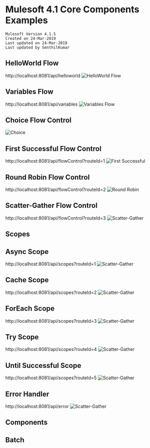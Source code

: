 # Mulesoft 4.1 Core Components Examples 

```
Mulesoft Version 4.1.5
Created on 24-Mar-2019
Last updated on 24-Mar-2019
Last updated by SenthilKumar
```


## HelloWorld Flow
http://localhost:8081/api/helloworld
![HelloWorld Flow](https://github.com/toskumar/mulesoft/blob/master/m4_core_components/doc/helloworld.png)

## Variables Flow
http://localhost:8081/api/variables
![Variables Flow](https://github.com/toskumar/mulesoft/blob/master/m4_core_components/doc/variables.png)

## Choice Flow Control
![Choice](https://github.com/toskumar/mulesoft/blob/master/m4_core_components/doc/flowControl1.png)

## First Successful Flow Control
http://localhost:8081/api/flowControl?routeId=1
![First Successful](https://github.com/toskumar/mulesoft/blob/master/m4_core_components/doc/flowControl2.png)

## Round Robin Flow Control
http://localhost:8081/api/flowControl?routeId=2
![Round Robin](https://github.com/toskumar/mulesoft/blob/master/m4_core_components/doc/flowControl3.png)

## Scatter-Gather Flow Control
http://localhost:8081/api/flowControl?routeId=3
![Scatter-Gather](https://github.com/toskumar/mulesoft/blob/master/m4_core_components/doc/flowControl4.png)

## Scopes

## Async Scope
http://localhost:8081/api/scopes?routeId=1
![Scatter-Gather](https://github.com/toskumar/mulesoft/blob/master/m4_core_components/doc/scopes1.png)

## Cache Scope
http://localhost:8081/api/scopes?routeId=2
![Scatter-Gather](https://github.com/toskumar/mulesoft/blob/master/m4_core_components/doc/scopes2.png)

## ForEach Scope
http://localhost:8081/api/scopes?routeId=3
![Scatter-Gather](https://github.com/toskumar/mulesoft/blob/master/m4_core_components/doc/scopes3.png)

## Try Scope
http://localhost:8081/api/scopes?routeId=4
![Scatter-Gather](https://github.com/toskumar/mulesoft/blob/master/m4_core_components/doc/scopes4.png)

## Until Successful Scope
http://localhost:8081/api/scopes?routeId=5
![Scatter-Gather](https://github.com/toskumar/mulesoft/blob/master/m4_core_components/doc/scopes5.png)


## Error Handler
http://localhost:8081/api/error
![Scatter-Gather](https://github.com/toskumar/mulesoft/blob/master/m4_core_components/doc/error.png)

## Components

## Batch
